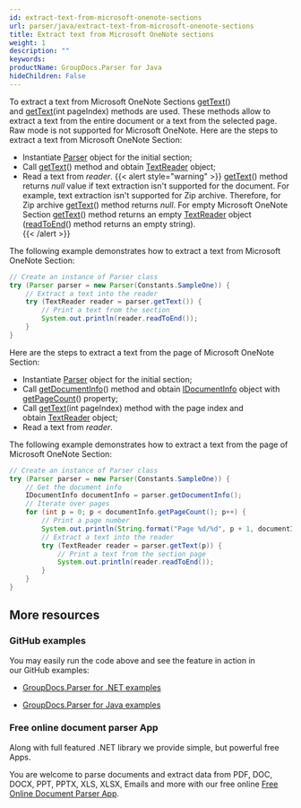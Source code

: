 ```yaml
---
id: extract-text-from-microsoft-onenote-sections
url: parser/java/extract-text-from-microsoft-onenote-sections
title: Extract text from Microsoft OneNote sections
weight: 1
description: ""
keywords: 
productName: GroupDocs.Parser for Java
hideChildren: False
---
```

To extract a text from Microsoft OneNote Sections [getText](https://apireference.groupdocs.com/java/parser/com.groupdocs.parser/Parser#getText())() and [getText](https://apireference.groupdocs.com/java/parser/com.groupdocs.parser/Parser#getText(int))(int pageIndex) methods are used. These methods allow to extract a text from the entire document or a text from the selected page. Raw mode is not supported for Microsoft OneNote.
Here are the steps to extract a text from Microsoft OneNote Section:
*   Instantiate [Parser](https://apireference.groupdocs.com/java/parser/com.groupdocs.parser/Parser) object for the initial section;
*   Call [getText](https://apireference.groupdocs.com/java/parser/com.groupdocs.parser/Parser#getText())() method and obtain [TextReader](https://apireference.groupdocs.com/java/parser/com.groupdocs.parser.data/TextReader "class in com.groupdocs.parser.data") object;
*   Read a text from *reader*.
{{< alert style="warning" >}}
[getText](https://apireference.groupdocs.com/java/parser/com.groupdocs.parser/Parser#getText())() method returns *null* value if text extraction isn't supported for the document. For example, text extraction isn't supported for Zip archive. Therefore, for Zip archive [getText](https://apireference.groupdocs.com/java/parser/com.groupdocs.parser/Parser#getText())() method returns *null*. For empty Microsoft OneNote Section [getText](https://apireference.groupdocs.com/java/parser/com.groupdocs.parser/Parser#getText())() method returns an empty [TextReader](https://apireference.groupdocs.com/java/parser/com.groupdocs.parser.data/TextReader "class in com.groupdocs.parser.data") object ([readToEnd](https://apireference.groupdocs.com/java/parser/com.groupdocs.parser.data/TextReader#readToEnd())() method returns an empty string).  
{{< /alert >}}
  
The following example demonstrates how to extract a text from Microsoft OneNote Section:
```java
// Create an instance of Parser class
try (Parser parser = new Parser(Constants.SampleOne)) {
    // Extract a text into the reader
    try (TextReader reader = parser.getText()) {
        // Print a text from the section
        System.out.println(reader.readToEnd());
    }
}
```

Here are the steps to extract a text from the page of Microsoft OneNote Section:

*   Instantiate [Parser](https://apireference.groupdocs.com/java/parser/com.groupdocs.parser/Parser) object for the initial section;
*   Call [getDocumentInfo](https://apireference.groupdocs.com/java/parser/com.groupdocs.parser/Parser#getDocumentInfo())() method and obtain [IDocumentInfo](https://apireference.groupdocs.com/java/parser/com.groupdocs.parser.options/IDocumentInfo "interface in com.groupdocs.parser.options") object with [getPageCount](https://apireference.groupdocs.com/java/parser/com.groupdocs.parser.options/IDocumentInfo#getPageCount())() property;
*   Call [getText](https://apireference.groupdocs.com/java/parser/com.groupdocs.parser/Parser#getText(int))(int pageIndex) method with the page index and obtain [TextReader](https://apireference.groupdocs.com/java/parser/com.groupdocs.parser.data/TextReader "class in com.groupdocs.parser.data") object;
*   Read a text from *reader*.

The following example demonstrates how to extract a text from the page of Microsoft OneNote Section:

```java
// Create an instance of Parser class
try (Parser parser = new Parser(Constants.SampleOne)) {
    // Get the document info
    IDocumentInfo documentInfo = parser.getDocumentInfo();
    // Iterate over pages
    for (int p = 0; p < documentInfo.getPageCount(); p++) {
        // Print a page number
        System.out.println(String.format("Page %d/%d", p + 1, documentInfo.getPageCount()));
        // Extract a text into the reader
        try (TextReader reader = parser.getText(p)) {
            // Print a text from the section page
            System.out.println(reader.readToEnd());
        }
    }
}
```

## More resources

### GitHub examples

You may easily run the code above and see the feature in action in our GitHub examples:

*   [GroupDocs.Parser for .NET examples](https://github.com/groupdocs-parser/GroupDocs.Parser-for-.NET)
    
*   [GroupDocs.Parser for Java examples](https://github.com/groupdocs-parser/GroupDocs.Parser-for-Java)
    

### Free online document parser App

Along with full featured .NET library we provide simple, but powerful free Apps.

You are welcome to parse documents and extract data from PDF, DOC, DOCX, PPT, PPTX, XLS, XLSX, Emails and more with our free online [Free Online Document Parser App](https://products.groupdocs.app/parser).

